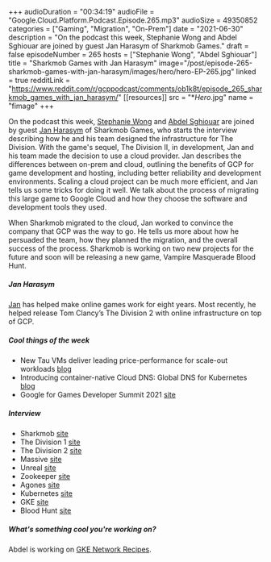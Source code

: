 +++
audioDuration = "00:34:19"
audioFile = "Google.Cloud.Platform.Podcast.Episode.265.mp3"
audioSize = 49350852
categories = ["Gaming", "Migration", "On-Prem"]
date = "2021-06-30"
description = "On the podcast this week, Stephanie Wong and Abdel Sghiouar are joined by guest Jan Harasym of Sharkmob Games."
draft = false
episodeNumber = 265
hosts = ["Stephanie Wong", "Abdel Sghiouar"]
title = "Sharkmob Games with Jan Harasym"
image="/post/episode-265-sharkmob-games-with-jan-harasym/images/hero/hero-EP-265.jpg"
linked = true
redditLink = "https://www.reddit.com/r/gcppodcast/comments/ob1k8t/episode_265_sharkmob_games_with_jan_harasym/"
[[resources]]
  src = "**Hero*.jpg"
  name = "fimage"
+++

On the podcast this week, [Stephanie Wong](https://twitter.com/stephr_wong) and [Abdel Sghiouar](https://twitter.com/boredabdel) are joined by guest [Jan Harasym](https://twitter.com/dijit) of Sharkmob Games, who starts the interview describing how he and his team designed the infrastructure for The Division. With the game's sequel, The Division II, in development, Jan and his team made the decision to use a cloud provider. Jan describes the differences between on-prem and cloud, outlining the benefits of GCP for game development and hosting, including better reliability and development environments. Scaling a cloud project can be much more efficient, and Jan tells us some tricks for doing it well. We talk about the process of migrating this large game to Google Cloud and how they choose the software and development tools they used. 

When Sharkmob migrated to the cloud, Jan worked to convince the company that GCP was the way to go. He tells us more about how he persuaded the team, how they planned the migration, and the overall success of the process. Sharkmob is working on two new projects for the future and soon will be releasing a new game, Vampire Masquerade Blood Hunt. 

##### Jan Harasym

[Jan](https://twitter.com/dijit) has helped make online games work for eight years. Most recently, he helped release Tom Clancy’s The Division 2 with online infrastructure on top of GCP. 

##### Cool things of the week

* New Tau VMs deliver leading price-performance for scale-out workloads [blog](https://cloud.google.com/blog/products/compute/google-cloud-introduces-tau-vms)
* Introducing container-native Cloud DNS: Global DNS for Kubernetes [blog](https://cloud.google.com/blog/products/containers-kubernetes/integrating-cloud-dns-with-gke?utm_campaign=60af7b4b2e72480001062070&utm_content=60c70f97d43ae800012b786e&utm_medium=smarpshare&utm_source=linkedin)
* Google for Games Developer Summit 2021 [site](https://developersonair.withgoogle.com/events/game-dev-summit-2021)

##### Interview

* Sharkmob [site](https://sharkmob.com)
* The Division 1 [site](https://www.ubisoft.com/en-us/game/the-division/the-division-2/the-division-1?isSso=true&refreshStatus=noLoginData)
* The Division 2 [site](https://www.ubisoft.com/en-us/game/the-division/the-division-2)
* Massive [site](https://www.massive.se)
* Unreal [site](https://www.unrealengine.com/en-US/unreal)
* Zookeeper [site](https://zookeeper.apache.org)
* Agones [site](https://agones.dev/site/)
* Kubernetes [site](https://kubernetes.io)
* GKE [site](https://cloud.google.com/kubernetes-engine)
* Blood Hunt [site](https://bloodhunt.com)

##### What's something cool you're working on?

Abdel is working on [GKE Network Recipes](https://github.com/GoogleCloudPlatform/gke-networking-recipes).

